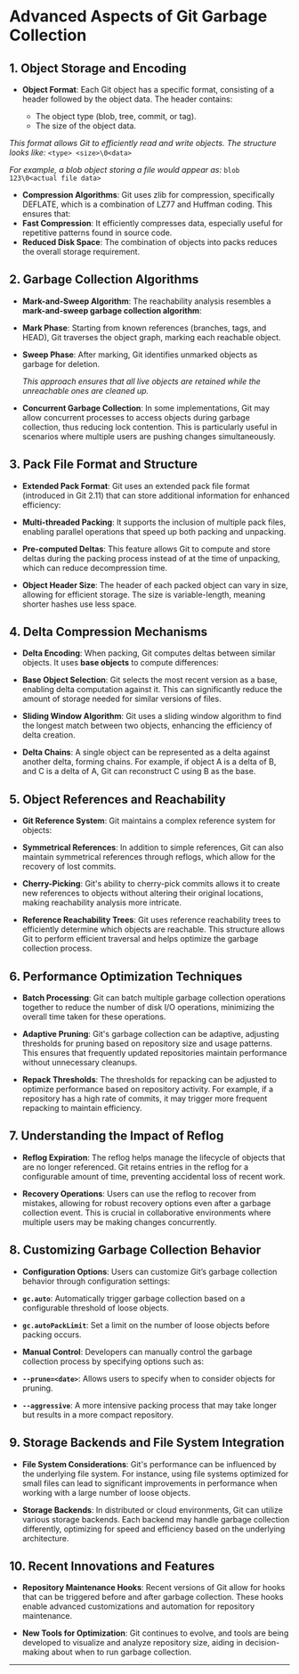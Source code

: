 # Advanced Aspects of Git Garbage Collection

## 1. Object Storage and Encoding

- **Object Format**: Each Git object has a specific format, consisting of a header followed by the object data. The header contains:


  - The object type (blob, tree, commit, or tag).
  - The size of the object data.

_This format allows Git to efficiently read and write objects. The structure looks like:_ `<type> <size>\0<data>`

_For example, a blob object storing a file would appear as:_ `blob 123\0<actual file data>`


- **Compression Algorithms**: Git uses zlib for compression, specifically DEFLATE, which is a combination of LZ77 and Huffman coding. This ensures that:
- **Fast Compression**: It efficiently compresses data, especially useful for repetitive patterns found in source code.
- **Reduced Disk Space**: The combination of objects into packs reduces the overall storage requirement.

## 2. Garbage Collection Algorithms

- **Mark-and-Sweep Algorithm**: The reachability analysis resembles a **mark-and-sweep garbage collection algorithm**:
- **Mark Phase**: Starting from known references (branches, tags, and HEAD), Git traverses the object graph, marking each reachable object.
- **Sweep Phase**: After marking, Git identifies unmarked objects as garbage for deletion.

    _This approach ensures that all live objects are retained while the unreachable ones are cleaned up._

- **Concurrent Garbage Collection**: In some implementations, Git may allow concurrent processes to access objects during garbage collection, thus reducing lock contention. This is particularly useful in scenarios where multiple users are pushing changes simultaneously.

## 3. Pack File Format and Structure

- **Extended Pack Format**: Git uses an extended pack file format (introduced in Git 2.11) that can store additional information for enhanced efficiency:
- **Multi-threaded Packing**: It supports the inclusion of multiple pack files, enabling parallel operations that speed up both packing and unpacking.
- **Pre-computed Deltas**: This feature allows Git to compute and store deltas during the packing process instead of at the time of unpacking, which can reduce decompression time.

- **Object Header Size**: The header of each packed object can vary in size, allowing for efficient storage. The size is variable-length, meaning shorter hashes use less space.

## 4. Delta Compression Mechanisms

- **Delta Encoding**: When packing, Git computes deltas between similar objects. It uses **base objects** to compute differences:
- **Base Object Selection**: Git selects the most recent version as a base, enabling delta computation against it. This can significantly reduce the amount of storage needed for similar versions of files.
- **Sliding Window Algorithm**: Git uses a sliding window algorithm to find the longest match between two objects, enhancing the efficiency of delta creation.

- **Delta Chains**: A single object can be represented as a delta against another delta, forming chains. For example, if object A is a delta of B, and C is a delta of A, Git can reconstruct C using B as the base.

## 5. Object References and Reachability

- **Git Reference System**: Git maintains a complex reference system for objects:
- **Symmetrical References**: In addition to simple references, Git can also maintain symmetrical references through reflogs, which allow for the recovery of lost commits.
- **Cherry-Picking**: Git's ability to cherry-pick commits allows it to create new references to objects without altering their original locations, making reachability analysis more intricate.

- **Reference Reachability Trees**: Git uses reference reachability trees to efficiently determine which objects are reachable. This structure allows Git to perform efficient traversal and helps optimize the garbage collection process.

## 6. Performance Optimization Techniques

- **Batch Processing**: Git can batch multiple garbage collection operations together to reduce the number of disk I/O operations, minimizing the overall time taken for these operations.

- **Adaptive Pruning**: Git's garbage collection can be adaptive, adjusting thresholds for pruning based on repository size and usage patterns. This ensures that frequently updated repositories maintain performance without unnecessary cleanups.

- **Repack Thresholds**: The thresholds for repacking can be adjusted to optimize performance based on repository activity. For example, if a repository has a high rate of commits, it may trigger more frequent repacking to maintain efficiency.

## 7. Understanding the Impact of Reflog

- **Reflog Expiration**: The reflog helps manage the lifecycle of objects that are no longer referenced. Git retains entries in the reflog for a configurable amount of time, preventing accidental loss of recent work.

- **Recovery Operations**: Users can use the reflog to recover from mistakes, allowing for robust recovery options even after a garbage collection event. This is crucial in collaborative environments where multiple users may be making changes concurrently.

## 8. Customizing Garbage Collection Behavior

- **Configuration Options**: Users can customize Git’s garbage collection behavior through configuration settings:
- **`gc.auto`**: Automatically trigger garbage collection based on a configurable threshold of loose objects.
- **`gc.autoPackLimit`**: Set a limit on the number of loose objects before packing occurs.

- **Manual Control**: Developers can manually control the garbage collection process by specifying options such as:
- **`--prune=<date>`**: Allows users to specify when to consider objects for pruning.
- **`--aggressive`**: A more intensive packing process that may take longer but results in a more compact repository.

## 9. Storage Backends and File System Integration

- **File System Considerations**: Git's performance can be influenced by the underlying file system. For instance, using file systems optimized for small files can lead to significant improvements in performance when working with a large number of loose objects.

- **Storage Backends**: In distributed or cloud environments, Git can utilize various storage backends. Each backend may handle garbage collection differently, optimizing for speed and efficiency based on the underlying architecture.

## 10. Recent Innovations and Features

- **Repository Maintenance Hooks**: Recent versions of Git allow for hooks that can be triggered before and after garbage collection. These hooks enable advanced customizations and automation for repository maintenance.

- **New Tools for Optimization**: Git continues to evolve, and tools are being developed to visualize and analyze repository size, aiding in decision-making about when to run garbage collection.

---


